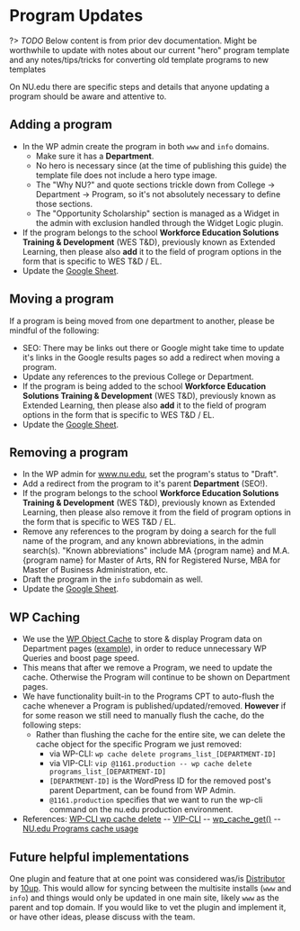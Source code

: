 # Program Updates

?> _TODO_ Below content is from prior dev documentation. Might be worthwhile to update with notes about our current "hero" program template and any notes/tips/tricks for converting old template programs to new templates

On NU.edu there are specific steps and details that anyone updating a program should be aware and attentive to.

## Adding a program
- In the WP admin create the program in both `www` and `info` domains.
	- Make sure it has a **Department**.
	- No hero is necessary since (at the time of publishing this guide) the template file does not include a hero type image.
	- The "Why NU?" and quote sections trickle down from College -> Department -> Program, so it's not absolutely necessary to define those sections.
	- The "Opportunity Scholarship" section is managed as a Widget in the admin with exclusion handled through the Widget Logic plugin.
- If the program belongs to the school **Workforce Education Solutions Training & Development** (WES T&D), previously known as Extended Learning, then please also **add** it to the field of program options in the form that is specific to WES T&D / EL.
- Update the [Google Sheet](https://docs.google.com/spreadsheets/d/1kE1lnYFgwN1gENHdYV_Tq75_zDeQ0LkRacOorCFs28g/edit#gid=0).

## Moving a program
If a program is being moved from one department to another, please be mindful of the following:
- SEO: There may be links out there or Google might take time to update it's links in the Google results pages so add a redirect when moving a program.
- Update any references to the previous College or Department.
- If the program is being added to the school **Workforce Education Solutions Training & Development** (WES T&D), previously known as Extended Learning, then please also **add** it to the field of program options in the form that is specific to WES T&D / EL.
- Update the [Google Sheet](https://docs.google.com/spreadsheets/d/1kE1lnYFgwN1gENHdYV_Tq75_zDeQ0LkRacOorCFs28g/edit#gid=0).

## Removing a program
- In the WP admin for www.nu.edu, set the program's status to "Draft".
- Add a redirect from the program to it's parent **Department** (SEO!).
- If the program belongs to the school **Workforce Education Solutions Training & Development** (WES T&D), previously known as Extended Learning, then please also remove it from the field of program options in the form that is specific to WES T&D / EL.
- Remove any references to the program by doing a search for the full name of the program, and any known abbreviations, in the admin search(s). "Known abbreviations" include MA {program name} and M.A. {program name} for Master of Arts, RN for Registered Nurse, MBA for Master of Business Administration, etc.
- Draft the program in the `info` subdomain as well.
- Update the [Google Sheet](https://docs.google.com/spreadsheets/d/1kE1lnYFgwN1gENHdYV_Tq75_zDeQ0LkRacOorCFs28g/edit#gid=0).

## WP Caching
- We use the [WP Object Cache](https://developer.wordpress.org/reference/functions/wp_cache_get/) to store & display Program data on Department pages ([example](https://www.nu.edu/ourprograms/collegeoflettersandsciences/mathematicsandnaturalsciences/)), in order to reduce unnecessary WP Queries and boost page speed.
- This means that after we remove a Program, we need to update the cache. Otherwise the Program will continue to be shown on Department pages.
- We have functionality built-in to the Programs CPT to auto-flush the cache whenever a Program is published/updated/removed. **However** if for some reason we still need to manually flush the cache, do the following steps:
	- Rather than flushing the cache for the entire site, we can delete the cache object for the specific Program we just removed:
		- via WP-CLI: `wp cache delete programs_list_[DEPARTMENT-ID]`
		- via VIP-CLI: `vip @1161.production -- wp cache delete programs_list_[DEPARTMENT-ID]`
		- `[DEPARTMENT-ID]` is the WordPress ID for the removed post's parent Department, can be found from WP Admin.
		- `@1161.production` specifies that we want to run the wp-cli command on the nu.edu production environment.
- References: [WP-CLI wp cache delete](https://developer.wordpress.org/cli/commands/cache/delete/) -- [VIP-CLI](https://docs.wpvip.com/technical-references/vip-cli/basic-usage/) -- [wp_cache_get()](https://developer.wordpress.org/reference/functions/wp_cache_get/) -- [NU.edu Programs cache usage](https://github.com/wpcomvip/nu-edu/blob/master/plugins/nuedu-core-functionality/inc/shortcodes/class-programs-list.php#L176)

## Future helpful implementations
One plugin and feature that at one point was considered was/is [Distributor](https://distributorplugin.com/) by [10up](https://10up.com/). This would allow for syncing between the multisite installs (`www` and `info`) and things would only be updated in one main site, likely `www` as the parent and top domain.
If you would like to vet the plugin and implement it, or have other ideas, please discuss with the team.

